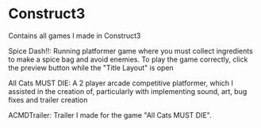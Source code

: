 # Construct3
Contains all games I made in Construct3

Spice Dash!!:
Running platformer game where you must collect ingredients to make a spice bag and avoid enemies. To play the game correctly, click the preview button while the "Title Layout" is open

All Cats MUST DIE: A 2 player arcade competitive platformer, which I assisted in the creation of, particularly with implementing sound, art, bug fixes and trailer creation

ACMDTrailer:
Trailer I made for the game "All Cats MUST DIE".
